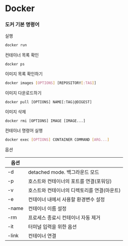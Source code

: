 # Docker



### 도커 기본 명령어

실행

````bash
docker run
````

컨테이너 목록 확인 

````
docker ps
````

이미지 목록 확인하기

````bash
docker images [OPTIONS] [REPOSITORY[:TAG]]
````

이미지 다운로드하기 

````
docker pull [OPTIONS] NAME[:TAG|@DIGEST]
````

이미지 삭제

````
docker rmi [OPTIONS] IMAGE [IMAGE...]
````

컨테이너 명령어 실행

````bash
docker exec [OPTIONS] CONTAINER COMMAND [ARG...]
````



옵션

| 옵션  |                                             |
| ----- | ------------------------------------------- |
| -d    | detached mode. 백그라운드 모드              |
| -p    | 호스트와 컨테이너의 포트를 연결(포워딩)     |
| -v    | 호스트와 컨테이너의 디렉토리를 연결(마운트) |
| -e    | 컨테이너 내에서 사용할 환경변수 설정        |
| -name | 컨테이너 이름 설정                          |
| -rm   | 프로세스 종료시 컨테이너 자동 제거          |
| -it   | 터미널 입력을 위한 옵션                     |
| -link | 컨테이너 연결                               |

